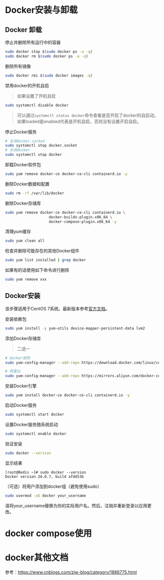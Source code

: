 # Docker安装与卸载

## Docker 卸载

停止并删除所有运行中的容器
```bash
sudo docker stop $(sudo docker ps -a -q)
sudo docker rm $(sudo docker ps -a -q)
```

删除所有镜像
```bash
sudo docker rmi $(sudo docker images -q)
```

禁用docker的开机自启

> 如果设置了开机自启
```bash
sudo systemctl disable docker
```
> 可以通过`systemctl status docker`命令查看是否开启了docker的自启动。如果loaded是enabled代表是开机自启，否则没有设置开启自启。

停止Docker服务
```bash
# 关闭docker.socket
sudo systemctl stop docker.socket
# 关闭docker
sudo systemctl stop docker
```

卸载Docker软件包
```bash
sudo yum remove docker-ce docker-ce-cli containerd.io -y
```

删除Docker数据和配置
```bash
sudo rm -rf /var/lib/docker
```

删除Docker存储库
```bash
sudo yum remove docker-ce docker-ce-cli containerd.io \
                    docker-buildx-plugin.x86_64 \
                    docker-compose-plugin.x86_64 -y
```

清理yum缓存
```bash
sudo yum clean all
```

检查并删除可能存在的其他Docker组件
```bash
sudo yum list installed | grep docker
```
如果有的话使用如下命令进行删除
```bash
sudo yum remove xxx
```


## Docker安装

该步骤适用于CentOS 7系统。最新版本参考[官方文档](https://docs.docker.com/engine/install/centos/)。

安装依赖包
```bash
sudo yum install -y yum-utils device-mapper-persistent-data lvm2
```

添加Docker存储库

> 二选一
```bash
# docker官网
sudo yum-config-manager --add-repo https://download.docker.com/linux/centos/docker-ce.repo

# 阿里云
sudo yum-config-manager --add-repo https://mirrors.aliyun.com/docker-ce/linux/centos/docker-ce.repo
```

安装Docker引擎
```bash
sudo yum install docker-ce docker-ce-cli containerd.io -y
```

启动Docker服务
```bash
sudo systemctl start docker
```

设置Docker服务随系统启动
```bash
sudo systemctl enable docker
```

验证安装
```bash
sudo docker --version
```

显示结果
```
[root@Redis ~]# sudo docker --version
Docker version 24.0.7, build afdd53b
```

（可选）将用户添加到docker组（避免使用sudo）
```bash
sudo usermod -aG docker your_username
```
请将your_username替换为你的实际用户名。然后，注销并重新登录以应用更改。

# docker compose使用



# docker其他文档

参考：https://www.cnblogs.com/zjw-blog/category/1886775.html